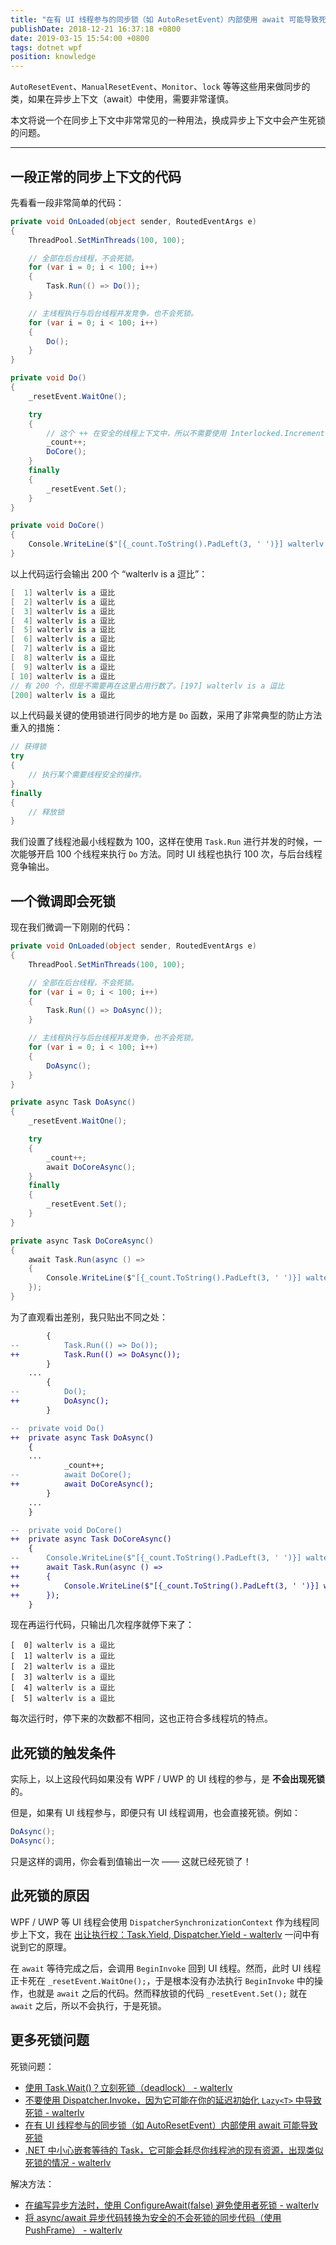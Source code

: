 ```yaml
---
title: "在有 UI 线程参与的同步锁（如 AutoResetEvent）内部使用 await 可能导致死锁"
publishDate: 2018-12-21 16:37:18 +0800
date: 2019-03-15 15:54:00 +0800
tags: dotnet wpf
position: knowledge
---
```


`AutoResetEvent`、`ManualResetEvent`、`Monitor`、`lock` 等等这些用来做同步的类，如果在异步上下文（await）中使用，需要非常谨慎。

本文将说一个在同步上下文中非常常见的一种用法，换成异步上下文中会产生死锁的问题。

---

<div id="toc"></div>

## 一段正常的同步上下文的代码

先看看一段非常简单的代码：

```csharp
private void OnLoaded(object sender, RoutedEventArgs e)
{
    ThreadPool.SetMinThreads(100, 100);

    // 全部在后台线程，不会死锁。
    for (var i = 0; i < 100; i++)
    {
        Task.Run(() => Do());
    }

    // 主线程执行与后台线程并发竞争，也不会死锁。
    for (var i = 0; i < 100; i++)
    {
        Do();
    }
}

private void Do()
{
    _resetEvent.WaitOne();

    try
    {
        // 这个 ++ 在安全的线程上下文中，所以不需要使用 Interlocked.Increment(ref _count);
        _count++;
        DoCore();
    }
    finally
    {
        _resetEvent.Set();
    }
}

private void DoCore()
{
    Console.WriteLine($"[{_count.ToString().PadLeft(3, ' ')}] walterlv is a 逗比");
}
```

以上代码运行会输出 200 个 “walterlv is a 逗比”：

```csharp
[  1] walterlv is a 逗比
[  2] walterlv is a 逗比
[  3] walterlv is a 逗比
[  4] walterlv is a 逗比
[  5] walterlv is a 逗比
[  6] walterlv is a 逗比
[  7] walterlv is a 逗比
[  8] walterlv is a 逗比
[  9] walterlv is a 逗比
[ 10] walterlv is a 逗比
// 有 200 个，但是不需要再在这里占用行数了。[197] walterlv is a 逗比
[200] walterlv is a 逗比
```

以上代码最关键的使用锁进行同步的地方是 `Do` 函数，采用了非常典型的防止方法重入的措施：

```csharp
// 获得锁
try
{
    // 执行某个需要线程安全的操作。
}
finally
{
    // 释放锁
}
```

我们设置了线程池最小线程数为 100，这样在使用 `Task.Run` 进行并发的时候，一次能够开启 100 个线程来执行 `Do` 方法。同时 UI 线程也执行 100 次，与后台线程竞争输出。

## 一个微调即会死锁

现在我们微调一下刚刚的代码：

```csharp
private void OnLoaded(object sender, RoutedEventArgs e)
{
    ThreadPool.SetMinThreads(100, 100);

    // 全部在后台线程，不会死锁。
    for (var i = 0; i < 100; i++)
    {
        Task.Run(() => DoAsync());
    }

    // 主线程执行与后台线程并发竞争，也不会死锁。
    for (var i = 0; i < 100; i++)
    {
        DoAsync();
    }
}

private async Task DoAsync()
{
    _resetEvent.WaitOne();

    try
    {
        _count++;
        await DoCoreAsync();
    }
    finally
    {
        _resetEvent.Set();
    }
}

private async Task DoCoreAsync()
{
    await Task.Run(async () =>
    {
        Console.WriteLine($"[{_count.ToString().PadLeft(3, ' ')}] walterlv is a 逗比");
    });
}
```

为了直观看出差别，我只贴出不同之处：

```diff
        {
--          Task.Run(() => Do());
++          Task.Run(() => DoAsync());
        }
    ...
        {
--          Do();
++          DoAsync();
        }

--  private void Do()
++  private async Task DoAsync()
    {
    ...
            _count++;
--          await DoCore();
++          await DoCoreAsync();
        }
    ...
    }

--  private void DoCore()
++  private async Task DoCoreAsync()
    {
--      Console.WriteLine($"[{_count.ToString().PadLeft(3, ' ')}] walterlv is a 逗比");
++      await Task.Run(async () =>
++      {
++          Console.WriteLine($"[{_count.ToString().PadLeft(3, ' ')}] walterlv is a 逗比");
++      });
    }
```

现在再运行代码，只输出几次程序就停下来了：

```
[  0] walterlv is a 逗比
[  1] walterlv is a 逗比
[  2] walterlv is a 逗比
[  3] walterlv is a 逗比
[  4] walterlv is a 逗比
[  5] walterlv is a 逗比
```

每次运行时，停下来的次数都不相同，这也正符合多线程坑的特点。

## 此死锁的触发条件

实际上，以上这段代码如果没有 WPF / UWP 的 UI 线程的参与，是 **不会出现死锁** 的。

但是，如果有 UI 线程参与，即便只有 UI 线程调用，也会直接死锁。例如：

```csharp
DoAsync();
DoAsync();
```

只是这样的调用，你会看到值输出一次 —— 这就已经死锁了！

## 此死锁的原因

WPF / UWP 等 UI 线程会使用 `DispatcherSynchronizationContext` 作为线程同步上下文，我在 [出让执行权：Task.Yield, Dispatcher.Yield - walterlv](/post/yield-in-task-dispatcher) 一问中有说到它的原理。

在 `await` 等待完成之后，会调用 `BeginInvoke` 回到 UI 线程。然而，此时 UI 线程正卡死在 `_resetEvent.WaitOne();`，于是根本没有办法执行 `BeginInvoke` 中的操作，也就是 `await` 之后的代码。然而释放锁的代码 `_resetEvent.Set();` 就在 `await` 之后，所以不会执行，于是死锁。

## 更多死锁问题

死锁问题：

- [使用 Task.Wait()？立刻死锁（deadlock） - walterlv](/post/deadlock-in-task-wait)
- [不要使用 Dispatcher.Invoke，因为它可能在你的延迟初始化 `Lazy<T>` 中导致死锁 - walterlv](/post/deadlock-of-invoke-in-lazy)
- [在有 UI 线程参与的同步锁（如 AutoResetEvent）内部使用 await 可能导致死锁](/post/deadlock-if-await-in-ui-lock-context)
- [.NET 中小心嵌套等待的 Task，它可能会耗尽你线程池的现有资源，出现类似死锁的情况 - walterlv](/post/task-wait-may-cause-long-time-waiting)

解决方法：

- [在编写异步方法时，使用 ConfigureAwait(false) 避免使用者死锁 - walterlv](/post/using-configure-await-to-avoid-deadlocks)
- [将 async/await 异步代码转换为安全的不会死锁的同步代码（使用 PushFrame） - walterlv](/post/convert-async-to-sync-by-push-frame)
